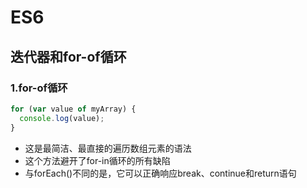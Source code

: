 # ES6

## 迭代器和for-of循环

### 1.for-of循环

```javascript
for (var value of myArray) {
  console.log(value);
}
```

* 这是最简洁、最直接的遍历数组元素的语法
* 这个方法避开了for-in循环的所有缺陷
* 与forEach()不同的是，它可以正确响应break、continue和return语句
